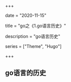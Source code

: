 +++



date = "2020-11-15"

title = "go之《1.go语言历史》"

description = "go语言历史"

series = ["Theme", "Hugo"]



+++

## go语言的历史